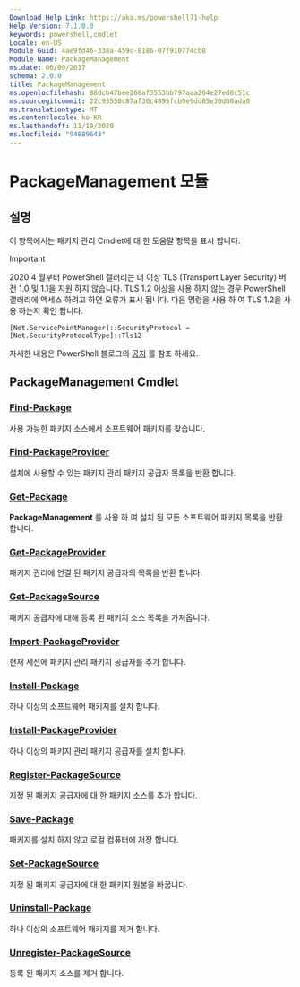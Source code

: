 ```yaml
---
Download Help Link: https://aka.ms/powershell71-help
Help Version: 7.1.0.0
keywords: powershell,cmdlet
Locale: en-US
Module Guid: 4ae9fd46-338a-459c-8186-07f910774cb8
Module Name: PackageManagement
ms.date: 06/09/2017
schema: 2.0.0
title: PackageManagement
ms.openlocfilehash: 88dcb47bee268af3553bb797aaa264e27ed8c51c
ms.sourcegitcommit: 22c93550c87af30c4895fcb9e9dd65e30d60ada0
ms.translationtype: MT
ms.contentlocale: ko-KR
ms.lasthandoff: 11/19/2020
ms.locfileid: "94889643"
---
```

# PackageManagement 모듈

## 설명

이 항목에서는 패키지 관리 Cmdlet에 대 한 도움말 항목을 표시 합니다.

> [!IMPORTANT]
> 2020 4 월부터 PowerShell 갤러리는 더 이상 TLS (Transport Layer Security) 버전 1.0 및 1.1을 지원 하지 않습니다. TLS 1.2 이상을 사용 하지 않는 경우 PowerShell 갤러리에 액세스 하려고 하면 오류가 표시 됩니다. 다음 명령을 사용 하 여 TLS 1.2을 사용 하는지 확인 합니다.
>
> `[Net.ServicePointManager]::SecurityProtocol = [Net.SecurityProtocolType]::Tls12`
>
> 자세한 내용은 PowerShell 블로그의 [공지](https://devblogs.microsoft.com/powershell/powershell-gallery-tls-support/) 를 참조 하세요.

## PackageManagement Cmdlet

### [Find-Package](Find-Package.md)
사용 가능한 패키지 소스에서 소프트웨어 패키지를 찾습니다.

### [Find-PackageProvider](Find-PackageProvider.md)
설치에 사용할 수 있는 패키지 관리 패키지 공급자 목록을 반환 합니다.

### [Get-Package](Get-Package.md)
**PackageManagement** 를 사용 하 여 설치 된 모든 소프트웨어 패키지 목록을 반환 합니다.

### [Get-PackageProvider](Get-PackageProvider.md)
패키지 관리에 연결 된 패키지 공급자의 목록을 반환 합니다.

### [Get-PackageSource](Get-PackageSource.md)
패키지 공급자에 대해 등록 된 패키지 소스 목록을 가져옵니다.

### [Import-PackageProvider](Import-PackageProvider.md)
현재 세션에 패키지 관리 패키지 공급자를 추가 합니다.

### [Install-Package](Install-Package.md)
하나 이상의 소프트웨어 패키지를 설치 합니다.

### [Install-PackageProvider](Install-PackageProvider.md)
하나 이상의 패키지 관리 패키지 공급자를 설치 합니다.

### [Register-PackageSource](Register-PackageSource.md)
지정 된 패키지 공급자에 대 한 패키지 소스를 추가 합니다.

### [Save-Package](Save-Package.md)
패키지를 설치 하지 않고 로컬 컴퓨터에 저장 합니다.

### [Set-PackageSource](Set-PackageSource.md)
지정 된 패키지 공급자에 대 한 패키지 원본을 바꿉니다.

### [Uninstall-Package](Uninstall-Package.md)
하나 이상의 소프트웨어 패키지를 제거 합니다.

### [Unregister-PackageSource](Unregister-PackageSource.md)
등록 된 패키지 소스를 제거 합니다.

